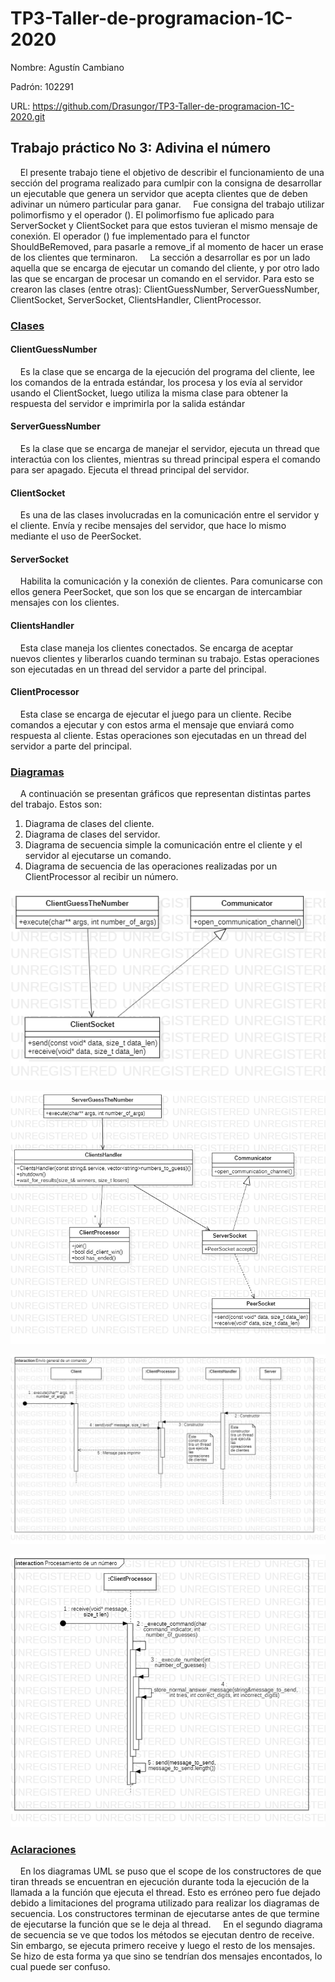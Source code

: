 # TP3-Taller-de-programacion-1C-2020

Nombre: Agustín Cambiano

Padrón: 102291

URL: https://github.com/Drasungor/TP3-Taller-de-programacion-1C-2020.git


## Trabajo práctico No 3: Adivina el número

&nbsp;&nbsp;&nbsp;&nbsp;El presente trabajo tiene el objetivo de describir el
funcionamiento de una sección del programa realizado para cumlpir con la
consigna de desarrollar un ejecutable que
genera un servidor que acepta clientes que de deben adivinar un número
particular para ganar.
&nbsp;&nbsp;&nbsp;&nbsp;Fue consigna del trabajo utilizar polimorfismo y el
operador (). El polimorfismo fue aplicado para ServerSocket y ClientSocket
para que estos tuvieran el mismo mensaje de conexión. El operador () fue
implementado para el functor ShouldBeRemoved, para pasarle a remove_if
al momento de hacer un erase de los clientes que terminaron.
&nbsp;&nbsp;&nbsp;&nbsp;La sección a desarrollar es por un lado aquella que
se encarga de ejecutar un comando del cliente, y por otro lado las que se
encargan de procesar un comando en el servidor. Para esto se crearon las
clases (entre otras): ClientGuessNumber, ServerGuessNumber, ClientSocket,
ServerSocket, ClientsHandler, ClientProcessor.

### <ins>Clases</ins>

#### ClientGuessNumber
&nbsp;&nbsp;&nbsp;&nbsp;Es la clase que se encarga de la ejecución del
programa del cliente, lee los comandos de la entrada estándar, los procesa
y los evía al servidor usando el ClientSocket, luego utiliza la misma clase
para obtener la respuesta del servidor e imprimirla por la salida estándar

#### ServerGuessNumber
&nbsp;&nbsp;&nbsp;&nbsp;Es la clase que se encarga de manejar el servidor,
ejecuta un thread que interactúa con los clientes, mientras su thread principal
espera el comando para ser apagado. Ejecuta el thread principal del servidor.

#### ClientSocket
&nbsp;&nbsp;&nbsp;&nbsp;Es una de las clases involucradas en la comunicación
entre el servidor y el cliente. Envía y recibe mensajes del servidor, que hace
lo mismo mediante el uso de PeerSocket.

#### ServerSocket
&nbsp;&nbsp;&nbsp;&nbsp;Habilita la comunicación y la conexión de clientes.
Para comunicarse con ellos genera PeerSocket, que son los que se encargan de
intercambiar mensajes con los clientes.

#### ClientsHandler
&nbsp;&nbsp;&nbsp;&nbsp;Esta clase maneja los clientes conectados. Se encarga
de aceptar nuevos clientes y liberarlos cuando terminan su trabajo. Estas
operaciones son ejecutadas en un thread del servidor a parte del principal.

#### ClientProcessor
&nbsp;&nbsp;&nbsp;&nbsp;Esta clase se encarga de ejecutar el juego para un
cliente. Recibe comandos a ejecutar y con estos arma el mensaje que enviará
como respuesta al cliente. Estas operaciones son ejecutadas en un thread del
servidor a parte del principal.

### <ins>Diagramas</ins>

&nbsp;&nbsp;&nbsp;&nbsp;A continuación se presentan gráficos que representan
distintas partes del trabajo. Estos son:

1. Diagrama de clases del cliente.
2. Diagrama de clases del servidor.
3. Diagrama de secuencia simple la comunicación entre el cliente y el servidor
   al ejecutarse un comando.
4. Diagrama de secuencia de las operaciones realizadas por un ClientProcessor
   al recibir un número.

![Diagrama_de_clases_de_cliente](/imgs/Diagrama_de_clases_cliente.png)

![Diagrama_de_clases_de_servidor](/imgs/Diagrama_de_clases_servidor.png)

![Diagrama_de_secuencia_comando_general](/imgs/Envio_general_de_comando.png)

![Diagrama_de_secuencia_procesamiendo_de_numero](/imgs/Procesamiento_de_un_numero.png)

### <ins>Aclaraciones</ins>

&nbsp;&nbsp;&nbsp;&nbsp;En los diagramas UML se puso que el scope de los
constructores de que tiran threads se encuentran en ejecución durante toda
la ejecución de la llamada a la función que ejecuta el thread. Esto es
erróneo pero fue dejado debido a limitaciones del programa utilizado
para realizar los diagramas de secuencia. Los constructores terminan de
ejecutarse antes de que termine de ejecutarse la función que se le deja al
thread.
&nbsp;&nbsp;&nbsp;&nbsp;En el segundo diagrama de secuencia se ve que todos
los métodos se ejecutan dentro de receive. Sin embargo, se ejecuta primero
receive y luego el resto de los mensajes. Se hizo de esta forma ya que
sino se tendrían dos mensajes encontados, lo cual puede ser confuso.
